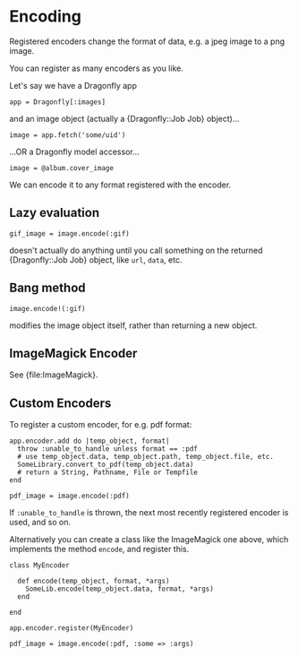 Encoding
========
Registered encoders change the format of data, e.g. a jpeg image to a png image.

You can register as many encoders as you like.

Let's say we have a Dragonfly app

    app = Dragonfly[:images]

and an image object (actually a {Dragonfly::Job Job} object)...

    image = app.fetch('some/uid')

...OR a Dragonfly model accessor...

    image = @album.cover_image

We can encode it to any format registered with the encoder.

Lazy evaluation
---------------

    gif_image = image.encode(:gif)

doesn't actually do anything until you call something on the returned {Dragonfly::Job Job} object, like `url`, `data`, etc.

Bang method
-----------

    image.encode!(:gif)

modifies the image object itself, rather than returning a new object.

ImageMagick Encoder
-------------------
See {file:ImageMagick}.

Custom Encoders
---------------

To register a custom encoder, for e.g. pdf format:

    app.encoder.add do |temp_object, format|
      throw :unable_to_handle unless format == :pdf
      # use temp_object.data, temp_object.path, temp_object.file, etc.
      SomeLibrary.convert_to_pdf(temp_object.data)
      # return a String, Pathname, File or Tempfile
    end

    pdf_image = image.encode(:pdf)

If `:unable_to_handle` is thrown, the next most recently registered encoder is used, and so on.

Alternatively you can create a class like the ImageMagick one above, which implements the method `encode`, and register this.

    class MyEncoder

      def encode(temp_object, format, *args)
        SomeLib.encode(temp_object.data, format, *args)
      end

    end

    app.encoder.register(MyEncoder)

    pdf_image = image.encode(:pdf, :some => :args)
